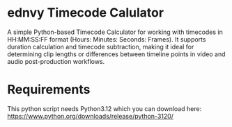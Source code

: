 # ednvy Timecode Calulator
A simple Python-based Timecode Calculator for working with timecodes in HH:MM:SS:FF format (Hours: Minutes: Seconds: Frames). It supports duration calculation and timecode subtraction, making it ideal for determining clip lengths or differences between timeline points in video and audio post-production workflows.

# Requirements
This python script needs Python3.12 which you can download here: https://www.python.org/downloads/release/python-3120/
